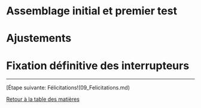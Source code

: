 # Assemblage initial et premier test

# Ajustements

# Fixation définitive des interrupteurs
---
[Étape suivante: Félicitations!(09_Felicitations.md)

[Retour à la table des matières](README.md)
